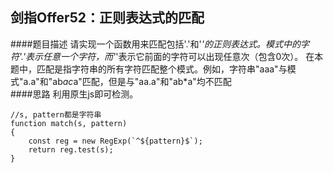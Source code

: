 ## 剑指Offer52：正则表达式的匹配
####题目描述
请实现一个函数用来匹配包括'.'和'*'的正则表达式。模式中的字符'.'表示任意一个字符，而'*'表示它前面的字符可以出现任意次（包含0次）。 在本题中，匹配是指字符串的所有字符匹配整个模式。例如，字符串"aaa"与模式"a.a"和"ab*ac*a"匹配，但是与"aa.a"和"ab*a"均不匹配  
####思路
利用原生js即可检测。
```
//s, pattern都是字符串
function match(s, pattern)
{
    const reg = new RegExp(`^${pattern}$`);
    return reg.test(s);
}
```
